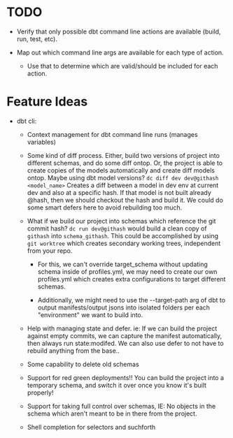 # TODO

- Verify that only possible dbt command line actions are available (build, run, test, etc).

- Map out which command line args are available for each type of action.
  - Use that to determine which are valid/should be included for each action.

# Feature Ideas

- dbt cli:

    - Context management for dbt command line runs (manages variables)

    - Some kind of diff process. Either, build two versions of project into different schemas, and do some diff ontop. Or, the project is able to create copies of the models automatically and create diff models ontop. Maybe using dbt model versions? `dc diff dev dev@githash <model_name>` Creates a diff between a model in dev env at current dev and also at a specific hash. If that model is not built already @hash, then we should checkout the hash and build it. We could do some smart defers here to avoid rebuilding too much.

    - What if we build our project into schemas which reference the git commit hash? `dc run dev@githash` would build a clean copy of `githash` into `schema_githash`. This could be accomplished by using `git worktree` which creates secondary working trees, independent from your repo.
      
      - For this, we can't override target_schema without updating schema inside of profiles.yml, we may need to create our own profiles.yml which creates extra configurations to target different schemas.

      - Additionally, we might need to use the --target-path arg of dbt to output manifests/output jsons into isolated folders per each "environment" we want to build into.

    - Help with managing state and defer. ie: If we can build the project against empty commits, we can capture the manifest automatically, then always run state:modifed. We can also use defer to not have to rebuild anything from the base..

    - Some capability to delete old schemas

    - Support for red green deployments!! You can build the project into a temporary schema, and switch it over once you know it's built properly!

    - Support for taking full control over schemas, IE: No objects in the schema which aren't meant to be in there from the project.

    - Shell completion for selectors and suchforth
